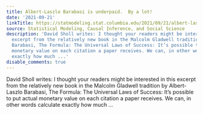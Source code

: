 ```yaml
---
title: Albert-Laszlo Barabasi is underpaid.  By a lot!
date: '2021-09-21'
linkTitle: https://statmodeling.stat.columbia.edu/2021/09/21/albert-laszlo-barabasi-is-underpaid-by-a-lot/
source: Statistical Modeling, Causal Inference, and Social Science
description: 'David Sholl writes: I thought your readers might be interested in this
  excerpt from the relatively new book in the Malcolm Gladwell tradition by Albert-Laszlo
  Barabasi, The Formula: The Universal Laws of Success: It’s possible to put actual
  monetary value on each citation a paper receives. We can, in other words calculate
  exactly how much ...'
disable_comments: true
---
```

David Sholl writes: I thought your readers might be interested in this excerpt from the relatively new book in the Malcolm Gladwell tradition by Albert-Laszlo Barabasi, The Formula: The Universal Laws of Success: It’s possible to put actual monetary value on each citation a paper receives. We can, in other words calculate exactly how much ...